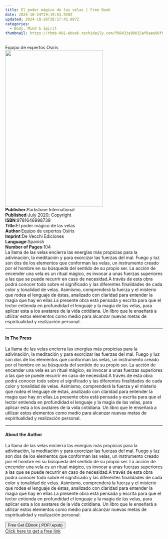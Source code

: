 ```yaml
---
title: El poder mágico de las velas | Free Book
date: 2024-10-24T19:19:53.939Z
updated: 2024-10-26T20:17:45.097Z
categories:
  - Body, Mind & Spirit
thumbnail: https://thmb-001-ebook.techidaily.com/f88433e98015af0aee96f6b1c86ea6898f61fb00f1bf12384e675fdec2bf26a5.jpg
---
```

<main id="book-container">
  <div class="flex flex-col">
    <div class="book-brief flex-1 py-6 px-4 sm:p-6 md:py-10 md:px-8">
      <!-- brief-->
      <div class="book-brief-main">Equipo de expertos Osiris</div>
    </div>
    <div
      class="book-meta-info flex-1 grid gap-4 col-start-1 col-end-3 row-start-1 sm:mb-6 sm:grid-cols-4 lg:gap-6 lg:col-start-2 lg:row-end-6 lg:row-span-6 lg:mb-0"
    >
      <div
        class="book-meta-info-left place-content-center mt-4 p-4 text-sm leading-6 col-start-2 col-span-2 dark:text-slate-400"
      >
        <img
          class="w-full h-500 object-cover rounded-lg sm:h-255 sm:col-span-2 lg:col-span-full"
          src="https://img-001-ebook.techidaily.com/b3b3a4f0629d83fd42fd5f2d658bb3b59850f4020afebbaa6df0ec60932bf28b.jpg"
          alt=""
          width="312"
          height="500"
        />
      </div>
      <div
        class="book-meta-info-right mt-2 col-start-1 row-start-2 col-span-3 self-center"
      >
        <!-- meta data  -->
        <div class="flex flex-col px-4 md:px-8">
          <div class="flex-1">
            <strong>Publisher</strong>:<span class="px-2"
              >Parkstone International</span
            >
          </div>
          <div class="flex-1">
            <strong>Published</strong>:<span class="px-2"
              >July 2020; Copyright</span
            >
          </div>
          <div class="flex-1">
            <strong>ISBN</strong>:<span class="px-2">9781646998739</span>
          </div>
          <div class="flex-1">
            <strong>Title</strong>:<span class="px-2"
              >El poder mágico de las velas</span
            >
          </div>
          <div class="flex-1">
            <strong>Author</strong>:<span class="px-2"
              >Equipo de expertos Osiris</span
            >
          </div>
          <div class="flex-1">
            <strong>Imprint</strong>:<span class="px-2"
              >De Vecchi Ediciones</span
            >
          </div>
          <div class="flex-1">
            <strong>Language</strong>:<span class="px-2">Spanish</span>
          </div>
          <div class="flex-1">
            <strong>Number of Pages</strong>:<span class="px-2">104</span>
          </div>
        </div>
      </div>
    </div>
    <div class="book-description flex-1 py-6 px-4 sm:p-6 md:py-10 md:px-8">
      <div class="book-description-main">
        <div accordion-content="" id="description">
          La llama de las velas encierra las energías más propicias para la
          adivinación, la meditación y para exorcizar las fuerzas del mal. Fuego
          y luz son dos de los elementos que conforman las velas, un instrumento
          creado por el hombre en su búsqueda del sentido de su propio ser. La
          acción de encender una vela es un ritual mágico, es invocar a unas
          fuerzas superiores a las que se puede recurrir en caso de necesidad.A
          través de esta obra podrá conocer todo sobre el significado y las
          diferentes finalidades de cada color y tonalidad de velas. Asimismo,
          comprenderá la fuerza y el misterio que rodea el lenguaje de éstas,
          analizado con claridad para entender la magia que hay en ellas.La
          presente obra está pensada y escrita para que el lector entienda en
          profundidad el lenguaje y la magia de las velas, para aplicar esta a
          los avatares de la vida cotidiana. Un libro que le enseñará a utilizar
          estos elementos como medio para alcanzar nuevas metas de
          espiritualidad y realización personal.
        </div>
      </div>
    </div>
    <div class="book-excerpts flex-1 py-6 px-4 sm:p-6 md:py-10 md:px-8">
      <!-- excerpts-->
      <div class="book-excerpts-main">
        <hr />
        <h4 class="placeholder placeholder-heading">
          <span>In The Press</span>
        </h4>
        <p>
          La llama de las velas encierra las energías más propicias para la
          adivinación, la meditación y para exorcizar las fuerzas del mal. Fuego
          y luz son dos de los elementos que conforman las velas, un instrumento
          creado por el hombre en su búsqueda del sentido de su propio ser. La
          acción de encender una vela es un ritual mágico, es invocar a unas
          fuerzas superiores a las que se puede recurrir en caso de necesidad.A
          través de esta obra podrá conocer todo sobre el significado y las
          diferentes finalidades de cada color y tonalidad de velas. Asimismo,
          comprenderá la fuerza y el misterio que rodea el lenguaje de éstas,
          analizado con claridad para entender la magia que hay en ellas.La
          presente obra está pensada y escrita para que el lector entienda en
          profundidad el lenguaje y la magia de las velas, para aplicar esta a
          los avatares de la vida cotidiana. Un libro que le enseñará a utilizar
          estos elementos como medio para alcanzar nuevas metas de
          espiritualidad y realización personal.
        </p>
      </div>
    </div>
    <div class="book-about-author flex-1 py-6 px-4 sm:p-6 md:py-10 md:px-8">
      <!-- about author-->
      <div class="book-main-author-main">
        <hr />
        <h4 class="placeholder placeholder-heading">
          <span>About the Author</span>
        </h4>
        <p>
          La llama de las velas encierra las energías más propicias para la
          adivinación, la meditación y para exorcizar las fuerzas del mal. Fuego
          y luz son dos de los elementos que conforman las velas, un instrumento
          creado por el hombre en su búsqueda del sentido de su propio ser. La
          acción de encender una vela es un ritual mágico, es invocar a unas
          fuerzas superiores a las que se puede recurrir en caso de necesidad.A
          través de esta obra podrá conocer todo sobre el significado y las
          diferentes finalidades de cada color y tonalidad de velas. Asimismo,
          comprenderá la fuerza y el misterio que rodea el lenguaje de éstas,
          analizado con claridad para entender la magia que hay en ellas.La
          presente obra está pensada y escrita para que el lector entienda en
          profundidad el lenguaje y la magia de las velas, para aplicar esta a
          los avatares de la vida cotidiana. Un libro que le enseñará a utilizar
          estos elementos como medio para alcanzar nuevas metas de
          espiritualidad y realización personal.
        </p>
      </div>
    </div>
    <div class="book-free-get flex-1 py-6 px-4 sm:p-6 md:py-10 md:px-8">
      <button
        id="btn-free-get"
        class="bg-blue-500 hover:bg-blue-700 text-white font-bold py-2 px-4 rounded"
      >
        Free Get EBook (.PDF/.epub)
      </button>
      <div id="countdown-display" class="px-2 text-lg mt-2"></div>
      <a
        id="free-link"
        class="hidden bg-blue-500 hover:bg-blue-700 text-white font-bold py-2 px-4 rounded"
        href="https://www.ebooks.com/en-us/book/210768062/el-poder-m-gico-de-las-velas/equipo-de-expertos-osiris/"
        target="_blank"
        >Click here to get a free link</a
      >
    </div>
    <script>
      let countdownTime = 0;
      let countdownInterval = null;
      document
        .getElementById('btn-free-get')
        .addEventListener('click', startCountdown);
      function startCountdown() {
        countdownTime = new Date().getTime() + 60000 * 3;
        countdownInterval = setInterval(updateCountdown, 1000);
        document.getElementById('btn-free-get').disabled = true;
        document
          .getElementById('btn-free-get')
          .classList.add('bg-gray-500', 'cursor-not-allowed');
      }
      function updateCountdown() {
        let currentTime = new Date().getTime();
        let timeLeft = countdownTime - currentTime;
        let secondsLeft = Math.floor(timeLeft / 1000);
        document.getElementById('countdown-display').innerHTML =
          `Remaining time: ${secondsLeft} seconds.`;
        if (secondsLeft <= 0) {
          clearInterval(countdownInterval);
          document.getElementById('btn-free-get').classList.add('hidden');
          document.getElementById('free-link').classList.remove('hidden');
          document.getElementById('countdown-display').innerHTML = '';
        }
      }
    </script>
  </div>
</main>

<ins class="adsbygoogle"
      style="display:block"
      data-ad-client="ca-pub-7571918770474297"
      data-ad-slot="8358498916"
      data-ad-format="auto"
      data-full-width-responsive="true"></ins>
    